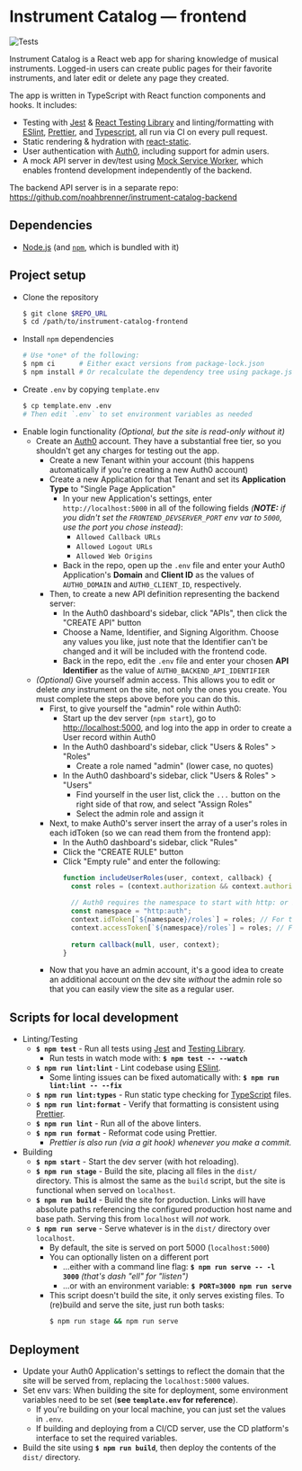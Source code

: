 # Instrument Catalog — frontend

![Tests](https://github.com/noahbrenner/instrument-catalog-frontend/workflows/Tests/badge.svg)

Instrument Catalog is a React web app for sharing knowledge of musical instruments. Logged-in users can create public pages for their favorite instruments, and later edit or delete any page they created.

The app is written in TypeScript with React function components and hooks. It includes:

- Testing with [Jest](https://jestjs.io/) & [React Testing Library](https://testing-library.com/docs/react-testing-library/intro) and linting/formatting with [ESlint](https://eslint.org/), [Prettier](https://prettier.io/), and [Typescript](https://www.typescriptlang.org/), all run via CI on every pull request.
- Static rendering & hydration with [react-static](https://github.com/react-static/react-static).
- User authentication with [Auth0](https://auth0.com/), including support for admin users.
- A mock API server in dev/test using [Mock Service Worker](https://mswjs.io/), which enables frontend development independently of the backend.

The backend API server is in a separate repo: <https://github.com/noahbrenner/instrument-catalog-backend>

## Dependencies

- [Node.js](https://nodejs.org/) (and [`npm`](https://www.npmjs.com/get-npm), which is bundled with it)

## Project setup

- Clone the repository
  ```bash
  $ git clone $REPO_URL
  $ cd /path/to/instrument-catalog-frontend
  ```
- Install `npm` dependencies
  ```bash
  # Use *one* of the following:
  $ npm ci      # Either exact versions from package-lock.json
  $ npm install # Or recalculate the dependency tree using package.json
  ```
- Create `.env` by copying `template.env`
  ```bash
  $ cp template.env .env
  # Then edit `.env` to set environment variables as needed
  ```
- Enable login functionality _(Optional, but the site is read-only without it)_
  - Create an [Auth0](https://auth0.com/) account. They have a substantial free tier, so you shouldn't get any charges for testing out the app.
    - Create a new Tenant within your account (this happens automatically if you're creating a new Auth0 account)
    - Create a new Application for that Tenant and set its **Application Type** to "Single Page Application"
      - In your new Application's settings, enter `http://localhost:5000` in all of the following fields _(**NOTE:** if you didn't set the `FRONTEND_DEVSERVER_PORT` env var to `5000`, use the port you chose instead)_:
        - `Allowed Callback URLs`
        - `Allowed Logout URLs`
        - `Allowed Web Origins`
      - Back in the repo, open up the `.env` file and enter your Auth0 Application's **Domain** and **Client ID** as the values of `AUTH0_DOMAIN` and `AUTH0_CLIENT_ID`, respectively.
    - Then, to create a new API definition representing the backend server:
      - In the Auth0 dashboard's sidebar, click "APIs", then click the "CREATE API" button
      - Choose a Name, Identifier, and Signing Algorithm. Choose any values you like, just note that the Identifier can't be changed and it will be included with the frontend code.
      - Back in the repo, edit the `.env` file and enter your chosen **API Identifier** as the value of `AUTH0_BACKEND_API_IDENTIFIER`
  - _(Optional)_ Give yourself admin access. This allows you to edit or delete _any_ instrument on the site, not only the ones you create. You must complete the steps above before you can do this.
    - First, to give yourself the "admin" role within Auth0:
      - Start up the dev server (`npm start`), go to <http://localhost:5000>, and log into the app in order to create a User record within Auth0
      - In the Auth0 dashboard's sidebar, click "Users & Roles" > "Roles"
        - Create a role named "admin" (lower case, no quotes)
      - In the Auth0 dashboard's sidebar, click "Users & Roles" > "Users"
        - Find yourself in the user list, click the `...` button on the right side of that row, and select "Assign Roles"
        - Select the admin role and assign it
    - Next, to make Auth0's server insert the array of a user's roles in each idToken (so we can read them from the frontend app):
      - In the Auth0 dashboard's sidebar, click "Rules"
      - Click the "CREATE RULE" button
      - Click "Empty rule" and enter the following:
        <!-- prettier-ignore -->
        ```javascript
        function includeUserRoles(user, context, callback) {
          const roles = (context.authorization && context.authorization.roles) || [];
         
          // Auth0 requires the namespace to start with http: or https:
          const namespace = "http:auth";
          context.idToken[`${namespace}/roles`] = roles; // For the frontend
          context.accessToken[`${namespace}/roles`] = roles; // For the backend
         
          return callback(null, user, context);
        }
        ```
    - Now that you have an admin account, it's a good idea to create an additional account on the dev site _without_ the admin role so that you can easily view the site as a regular user.

## Scripts for local development

- Linting/Testing
  - **`$ npm test`** - Run all tests using [Jest](https://jestjs.io/) and [Testing Library](https://testing-library.com/).
    - Run tests in watch mode with: **`$ npm test -- --watch`**
  - **`$ npm run lint:lint`** - Lint codebase using [ESlint](https://eslint.org/).
    - Some linting issues can be fixed automatically with: **`$ npm run lint:lint -- --fix`**
  - **`$ npm run lint:types`** - Run static type checking for [TypeScript](https://www.typescriptlang.org/) files.
  - **`$ npm run lint:format`** - Verify that formatting is consistent using [Prettier](https://prettier.io/).
  - **`$ npm run lint`** - Run all of the above linters.
  - **`$ npm run format`** - Reformat code using Prettier.
    - _Prettier is also run (via a git hook) whenever you make a commit._
- Building
  - **`$ npm start`** - Start the dev server (with hot reloading).
  - **`$ npm run stage`** - Build the site, placing all files in the `dist/` directory. This is almost the same as the `build` script, but the site is functional when served on `localhost`.
  - **`$ npm run build`** - Build the site for production. Links will have absolute paths referencing the configured production host name and base path. Serving this from `localhost` will _not_ work.
  - **`$ npm run serve`** - Serve whatever is in the `dist/` directory over `localhost`.
    - By default, the site is served on port 5000 (`localhost:5000`)
    - You can optionally listen on a different port
      - ...either with a command line flag: **`$ npm run serve -- -l 3000`** _(that's dash "ell" for "listen")_
      - ...or with an environment variable: **`$ PORT=3000 npm run serve`**
    - This script doesn't build the site, it only serves existing files. To (re)build and serve the site, just run both tasks:
      ```bash
      $ npm run stage && npm run serve
      ```

## Deployment

- Update your Auth0 Application's settings to reflect the domain that the site will be served from, replacing the `localhost:5000` values.
- Set env vars: When building the site for deployment, some environment variables need to be set (**see `template.env` for reference**).
  - If you're building on your local machine, you can just set the values in `.env`.
  - If building and deploying from a CI/CD server, use the CD platform's interface to set the required variables.
- Build the site using **`$ npm run build`**, then deploy the contents of the `dist/` directory.
